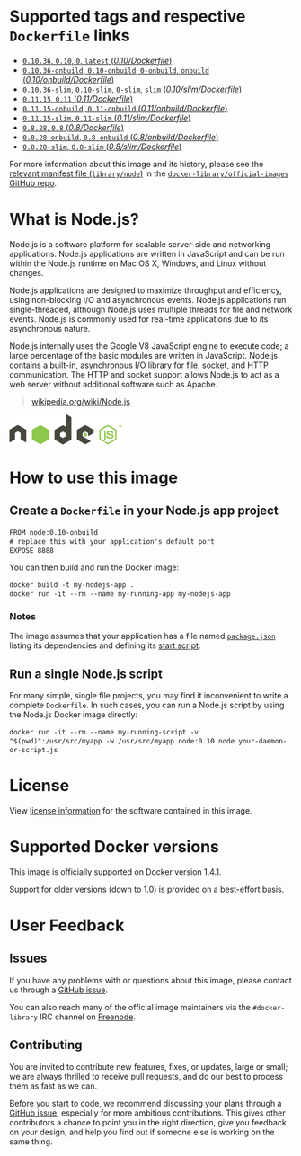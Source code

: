 # Supported tags and respective `Dockerfile` links

- [`0.10.36`, `0.10`, `0`, `latest` (*0.10/Dockerfile*)](https://github.com/joyent/docker-node/blob/d23f190e500e91ecc636878a079ff971b29eab3e/0.10/Dockerfile)
- [`0.10.36-onbuild`, `0.10-onbuild`, `0-onbuild`, `onbuild` (*0.10/onbuild/Dockerfile*)](https://github.com/joyent/docker-node/blob/d23f190e500e91ecc636878a079ff971b29eab3e/0.10/onbuild/Dockerfile)
- [`0.10.36-slim`, `0.10-slim`, `0-slim`, `slim` (*0.10/slim/Dockerfile*)](https://github.com/joyent/docker-node/blob/d23f190e500e91ecc636878a079ff971b29eab3e/0.10/slim/Dockerfile)
- [`0.11.15`, `0.11` (*0.11/Dockerfile*)](https://github.com/joyent/docker-node/blob/ab7e765e3d0f8bb0fefa333faae90f8ea6b72677/0.11/Dockerfile)
- [`0.11.15-onbuild`, `0.11-onbuild` (*0.11/onbuild/Dockerfile*)](https://github.com/joyent/docker-node/blob/70edbe38678c0eb88bcc14866ad1589053b21cc2/0.11/onbuild/Dockerfile)
- [`0.11.15-slim`, `0.11-slim` (*0.11/slim/Dockerfile*)](https://github.com/joyent/docker-node/blob/ab7e765e3d0f8bb0fefa333faae90f8ea6b72677/0.11/slim/Dockerfile)
- [`0.8.28`, `0.8` (*0.8/Dockerfile*)](https://github.com/joyent/docker-node/blob/ab7e765e3d0f8bb0fefa333faae90f8ea6b72677/0.8/Dockerfile)
- [`0.8.28-onbuild`, `0.8-onbuild` (*0.8/onbuild/Dockerfile*)](https://github.com/joyent/docker-node/blob/0c2ff5172aabc30ce38303d9bb340ae3e94f3a91/0.8/onbuild/Dockerfile)
- [`0.8.28-slim`, `0.8-slim` (*0.8/slim/Dockerfile*)](https://github.com/joyent/docker-node/blob/ab7e765e3d0f8bb0fefa333faae90f8ea6b72677/0.8/slim/Dockerfile)

For more information about this image and its history, please see the [relevant
manifest file
(`library/node`)](https://github.com/docker-library/official-images/blob/master/library/node)
in the [`docker-library/official-images` GitHub
repo](https://github.com/docker-library/official-images).

# What is Node.js?

Node.js is a software platform for scalable server-side and networking
applications. Node.js applications are written in JavaScript and can be run
within the Node.js runtime on Mac OS X, Windows, and Linux without changes.

Node.js applications are designed to maximize throughput and efficiency, using
non-blocking I/O and asynchronous events. Node.js applications run
single-threaded, although Node.js uses multiple threads for file and network
events. Node.js is commonly used for real-time applications due to its
asynchronous nature.

Node.js internally uses the Google V8 JavaScript engine to execute code; a large
percentage of the basic modules are written in JavaScript. Node.js contains a
built-in, asynchronous I/O library for file, socket, and HTTP communication. The
HTTP and socket support allows Node.js to act as a web server without additional
software such as Apache.

> [wikipedia.org/wiki/Node.js](https://en.wikipedia.org/wiki/Node.js)

![logo](https://raw.githubusercontent.com/docker-library/docs/master/node/logo.png)

# How to use this image

## Create a `Dockerfile` in your Node.js app project

    FROM node:0.10-onbuild
    # replace this with your application's default port
    EXPOSE 8888

You can then build and run the Docker image:

    docker build -t my-nodejs-app .
    docker run -it --rm --name my-running-app my-nodejs-app

### Notes

The image assumes that your application has a file named
[`package.json`](https://www.npmjs.org/doc/json.html) listing its dependencies
and defining its [start
script](https://www.npmjs.org/doc/misc/npm-scripts.html#default-values).

## Run a single Node.js script

For many simple, single file projects, you may find it inconvenient to write a
complete `Dockerfile`. In such cases, you can run a Node.js script by using the
Node.js Docker image directly:

    docker run -it --rm --name my-running-script -v "$(pwd)":/usr/src/myapp -w /usr/src/myapp node:0.10 node your-daemon-or-script.js

# License

View [license information](https://github.com/joyent/node/blob/master/LICENSE)
for the software contained in this image.

# Supported Docker versions

This image is officially supported on Docker version 1.4.1.

Support for older versions (down to 1.0) is provided on a best-effort basis.

# User Feedback

## Issues

If you have any problems with or questions about this image, please contact us
 through a [GitHub issue](https://github.com/joyent/docker-node/issues).

You can also reach many of the official image maintainers via the
`#docker-library` IRC channel on [Freenode](https://freenode.net).

## Contributing

You are invited to contribute new features, fixes, or updates, large or small;
we are always thrilled to receive pull requests, and do our best to process them
as fast as we can.

Before you start to code, we recommend discussing your plans 
through a [GitHub issue](https://github.com/joyent/docker-node/issues), especially for more ambitious
contributions. This gives other contributors a chance to point you in the right
direction, give you feedback on your design, and help you find out if someone
else is working on the same thing.
